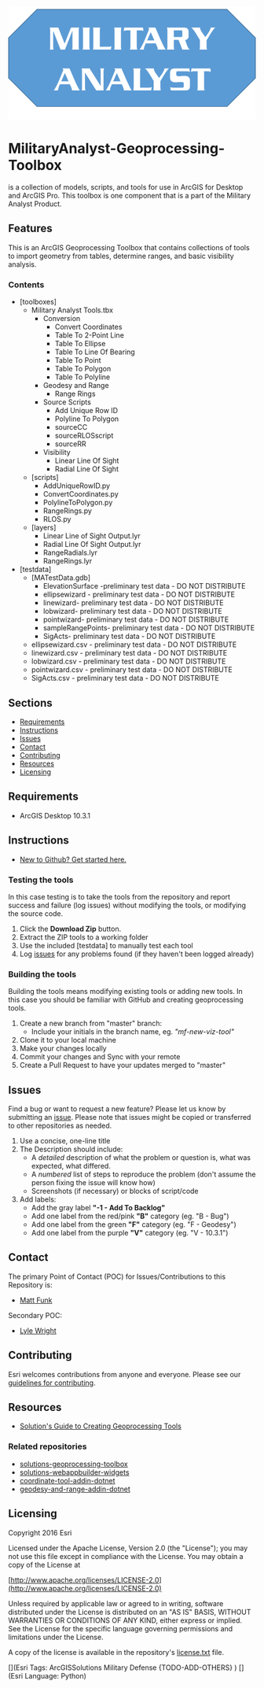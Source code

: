 ![Image of repository-template](MilitaryAnalystGraphic.png)

# MilitaryAnalyst-Geoprocessing-Toolbox
is a collection of models, scripts, and tools for use in ArcGIS for Desktop and ArcGIS Pro. This toolbox is one component that is a part of the Military Analyst Product. 

## Features

This is an ArcGIS Geoprocessing Toolbox that contains collections of tools to import geometry from tables, determine ranges, and basic visibility analysis.

### Contents
* [toolboxes]
	* Military Analyst Tools.tbx
		* Conversion
			* Convert Coordinates
			* Table To 2-Point Line
			* Table To Ellipse
			* Table To Line Of Bearing
			* Table To Point
			* Table To Polygon
			* Table To Polyline
		* Geodesy and Range
			* Range Rings
		* Source Scripts
			* Add Unique Row ID
			* Polyline To Polygon
			* sourceCC
			* sourceRLOSscript
			* sourceRR
		* Visibility
			* Linear Line Of Sight
			* Radial Line Of Sight
	* [scripts]
		* AddUniqueRowID.py
		* ConvertCoordinates.py
		* PolylineToPolygon.py
		* RangeRings.py
		* RLOS.py
	* [layers]
		* Linear Line of Sight Output.lyr
		* Radial Line Of Sight Output.lyr
		* RangeRadials.lyr
		* RangeRings.lyr
* [testdata]
	* [MATestData.gdb]
		* ElevationSurface -preliminary test data - DO NOT DISTRIBUTE		
		* ellipsewizard - preliminary test data - DO NOT DISTRIBUTE
		* linewizard- preliminary test data - DO NOT DISTRIBUTE
		* lobwizard- preliminary test data - DO NOT DISTRIBUTE
		* pointwizard- preliminary test data - DO NOT DISTRIBUTE
		* sampleRangePoints- preliminary test data - DO NOT DISTRIBUTE
		* SigActs- preliminary test data - DO NOT DISTRIBUTE
	* ellipsewizard.csv - preliminary test data - DO NOT DISTRIBUTE
	* linewizard.csv - preliminary test data - DO NOT DISTRIBUTE
	* lobwizard.csv - preliminary test data - DO NOT DISTRIBUTE
	* pointwizard.csv - preliminary test data - DO NOT DISTRIBUTE
	* SigActs.csv - preliminary test data - DO NOT DISTRIBUTE

## Sections

* [Requirements](#requirements)
* [Instructions](#instructions)
* [Issues](#issues)
* [Contact](#contact)
* [Contributing](#contributing)
* [Resources](#resources)
* [Licensing](#licensing)

## Requirements

* ArcGIS Desktop 10.3.1

## Instructions

* [New to Github? Get started here.](http://htmlpreview.github.com/?https://github.com/Esri/esri.github.com/blob/master/help/esri-getting-to-know-github.html)

### Testing the tools
In this case testing is to take the tools from the repository and report success and failure (log issues) without modifying the tools, or modifying the source code.

1. Click the **Download Zip** button.
2. Extract the ZIP tools to a working folder
3. Use the included [testdata] to manually test each tool
4. Log [issues](https://github.com/ArcGIS/MilitaryAnalyst-Geoprocessing-Toolbox/issues) for any problems found (if they haven't been logged already)

### Building the tools
Building the tools means modifying existing tools or adding new tools. In this case you should be familiar with GitHub and creating geoprocessing tools.

1. Create a new branch from "master" branch:
	* Include your initials in the branch name, eg. *"mf-new-viz-tool"*
2. Clone it to your local machine
3. Make your changes locally
4. Commit your changes and Sync with your remote
5. Create a Pull Request to have your updates merged to "master"

## Issues

Find a bug or want to request a new feature?  Please let us know by submitting an [issue](https://github.com/ArcGIS/MilitaryAnalyst-Geoprocessing-Toolbox/issues).
Please note that issues might be copied or transferred to other repositories as needed.

1. Use a concise, one-line title
2. The Description should include:
	* A *detailed* description of what the problem or question is, what was expected, what differed.
	* A *numbered* list of steps to reproduce the problem (don't assume the person fixing the issue will know how)
	* Screenshots (if necessary) or blocks of script/code
4. Add labels:
	* Add the gray label **"-1 - Add To Backlog"**
	* Add one label from the red/pink **"B"** category (eg. "B - Bug")
	* Add one label from the green **"F"** category (eg. "F - Geodesy")
	* Add one label from the purple **"V"** category (eg. "V - 10.3.1")

## Contact

The primary Point of Contact (POC) for Issues/Contributions to this Repository is:

* [Matt Funk](https://github.com/mfunk)

Secondary POC:

* [Lyle Wright](https://github.com/topowright)

## Contributing

Esri welcomes contributions from anyone and everyone. Please see our [guidelines for contributing](https://github.com/esri/contributing).

## Resources

* [Solution's Guide to Creating Geoprocessing Tools](https://github.com/ArcGIS/Solutions-Resources/blob/master/Python/Style/SolutionsGuideToCreatingGeoprocessingTools.md)

### Related repositories
* [solutions-geoprocessing-toolbox](https://github.com/Esri/solutions-geoprocessing-toolbox)
* [solutions-webappbuilder-widgets](https://github.com/Esri/solutions-webappbuilder-widgets)
* [coordinate-tool-addin-dotnet](https://github.com/Esri/coordinate-tool-addin-dotnet)
* [geodesy-and-range-addin-dotnet](https://github.com/ArcGIS/geodesy-and-range-addin-dotnet)

## Licensing

Copyright 2016 Esri

Licensed under the Apache License, Version 2.0 (the "License");
you may not use this file except in compliance with the License.
You may obtain a copy of the License at

   [http://www.apache.org/licenses/LICENSE-2.0](http://www.apache.org/licenses/LICENSE-2.0)

Unless required by applicable law or agreed to in writing, software
distributed under the License is distributed on an "AS IS" BASIS,
WITHOUT WARRANTIES OR CONDITIONS OF ANY KIND, either express or implied.
See the License for the specific language governing permissions and
limitations under the License.

A copy of the license is available in the repository's
[license.txt](license.txt) file.

[](Esri Tags: ArcGISSolutions Military Defense {TODO-ADD-OTHERS} )
[](Esri Language: Python)